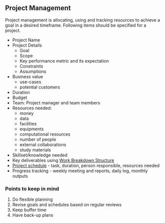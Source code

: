 ## Project Management

Project management is allocating, using and tracking resources to achieve a goal in a desired timeframe. Following items should be specified 
for a project.

- Project Name
- Project Details
  * Goal
  * Scope
  * Key performance metric and its expectation
  * Constraints
  * Assumptions
- Business value
  * use-cases
  * potential customers
- Duration
- Budget
- Team: Project manager and team members
- Resources needed:
  * money
  * data
  * facilities
  * equipments
  * computational resources
  * number of people
  * external collaborations
  * study materials
- Skillset/knowledge needed
- Key deliverables using [Work Breakdown Structure](https://www.workamajig.com/blog/guide-to-work-breakdown-structures-wbs)
- [Project schedule](https://www.teamgantt.com/blog/gantt-chart-example) - task, duration, person responsible, resources needed
- Progress tracking - weekly meeting and reports, daily log, monthly outputs

### Points to keep in mind
1. Do flexible planning
2. Revise goals and schedules based on regular reviews
3. Keep buffer time
4. Have back-up plans
